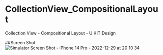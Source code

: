 # CollectionView_CompositionalLayout
Collection View - Compositional Layout - UIKIT Design

##Screen Shot
![Simulator Screen Shot - iPhone 14 Pro - 2022-12-29 at 20 10 34](https://user-images.githubusercontent.com/117483832/209992515-df3bcada-24c3-431b-bd7c-41724ad6b166.png)

